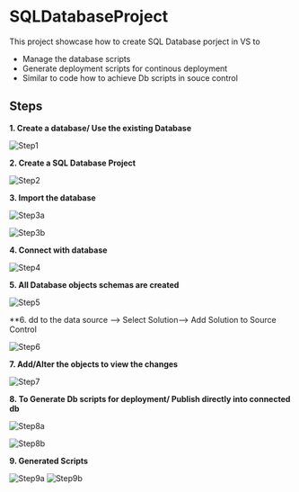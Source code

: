 # SQLDatabaseProject

This project showcase how to create SQL Database porject in VS to
 - Manage the database scripts
 - Generate deployment scripts for continous deployment
 - Similar to code how to achieve Db scripts in souce control
 
## Steps

**1. Create a database/ Use the existing Database**

![Step1](/img/1.png)

**2. Create a SQL Database Project**

![Step2](/img/2.png)

**3. Import the database**

![Step3a](/img/3a.png)

![Step3b](/img/3b.png)

**4. Connect with database**

![Step4](/img/4a.jpg)

**5. All Database objects schemas are created**

![Step5](/img/5.png)

**6. dd to the data source --> Select Solution--> Add Solution to Source Control

![Step6](/img/6.png)

**7. Add/Alter the objects to view the changes**

![Step7](/img/7.png)

**8. To Generate Db scripts for deployment/ Publish directly into connected db**

![Step8a](/img/8a.png)

![Step8b](/img/8b.jpg)

**9. Generated Scripts**

![Step9a](/img/9a.png)
![Step9b](/img/9b.png)
